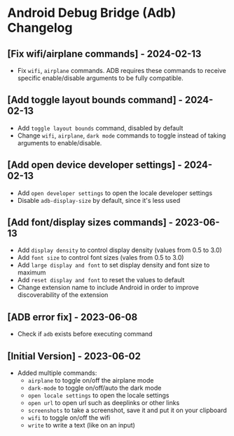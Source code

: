 # Android Debug Bridge (Adb) Changelog

## [Fix wifi/airplane commands] - 2024-02-13
- Fix `wifi`, `airplane` commands. ADB requires these commands to receive specific enable/disable arguments to be fully compatible.

## [Add toggle layout bounds command] - 2024-02-13
- Add `toggle layout bounds` command, disabled by default
- Change `wifi`, `airplane`, `dark mode` commands to toggle instead of taking arguments to enable/disable.

## [Add open device developer settings] - 2024-02-13
- Add `open developer settings` to open the locale developer settings
- Disable `adb-display-size` by default, since it's less used

## [Add font/display sizes commands] - 2023-06-13
- Add `display density` to control display density (values from 0.5 to 3.0)
- Add `font size` to control font sizes (vales from 0.5 to 3.0)
- Add `large display and font` to set display density and font size to maximum
- Add `reset display and font` to reset the values to default
- Change extension name to include Android in order to improve discoverability of the extension

## [ADB error fix] - 2023-06-08

- Check if `adb` exists before executing command

## [Initial Version] - 2023-06-02

- Added multiple commands:
  - `airplane` to toggle on/off the airplane mode
  - `dark-mode` to toggle on/off/auto the dark mode
  - `open locale settings` to open the locale settings
  - `open url` to open url such as deeplinks or other links
  - `screenshots` to take a screenshot, save it and put it on your clipboard
  - `wifi` to toggle on/off the wifi
  - `write` to write a text (like on an input)
